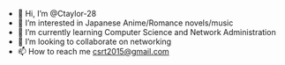 - 👋 Hi, I’m @Ctaylor-28
- 👀 I’m interested in Japanese Anime/Romance novels/music
- 🌱 I’m currently learning Computer Science and Network Administration
- 💞️ I’m looking to collaborate on networking
- 📫 How to reach me csrt2015@gmail.com

<!---
Ctaylor-28/Ctaylor-28 is a ✨ special ✨ repository because its `README.md` (this file) appears on your GitHub profile.
You can click the Preview link to take a look at your changes.
--->
